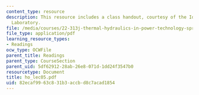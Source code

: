 ```yaml
---
content_type: resource
description: This resource includes a class handout, courtesy of the Idaho National
  Laboratory.
file: /media/courses/22-313j-thermal-hydraulics-in-power-technology-spring-2007/82ecaf9963c831b3accbd8c7acad1854_ho_lec05.pdf
file_type: application/pdf
learning_resource_types:
- Readings
ocw_type: OCWFile
parent_title: Readings
parent_type: CourseSection
parent_uid: 5df62912-28ab-26e8-071d-1dd24f3547b0
resourcetype: Document
title: ho_lec05.pdf
uid: 82ecaf99-63c8-31b3-accb-d8c7acad1854
---
```

